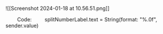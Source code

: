 ![[Screenshot 2024-01-18 at 10.56.51.png]]

        Code:
        splitNumberLabel.text = String(format: "%.0f", sender.value) 







 